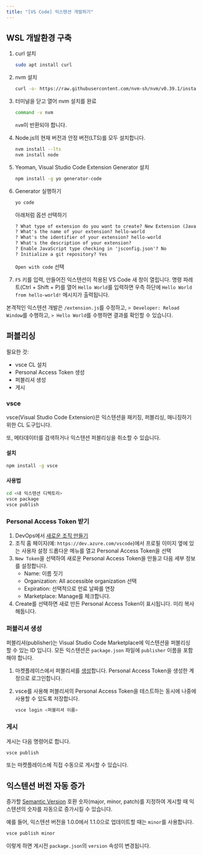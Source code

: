 ```yaml
---
title: "[VS Code] 익스텐션 개발하기"
---
```


## WSL 개발환경 구축

1. curl 설치

    ```bash
    sudo apt install curl
    ```

2. nvm 설치

    ```bash
    curl -o- https://raw.githubusercontent.com/nvm-sh/nvm/v0.39.1/install.sh | bash
    ```

3. 터미널을 닫고 열어 nvm 설치를 완료

    ```bash
    command -v nvm
    ```

    `nvm`이 반환되야 합니다.

4. Node.js의 현재 버전과 안정 버전(LTS)를 모두 설치합니다.

    ```bash
    nvm install --lts
    nvm install node
    ```

5. Yeoman, Visual Studio Code Extension Generator 설치

    ```bash
    npm install -g yo generator-code
    ```

6. Generator 실행하기

    ```bash
    yo code
    ```

    아래처럼 옵션 선택하기

    ```md
    ? What type of extension do you want to create? New Extension (JavaScript)
    ? What's the name of your extension? hello-world
    ? What's the identifier of your extension? hello-world
    ? What's the description of your extension?
    ? Enable JavaScript type checking in 'jsconfig.json'? No
    ? Initialize a git repository? Yes
    ```

    `Open with code` 선택

7. `F5` 키를 입력, 만들어진 익스텐션이 적용된 VS Code 새 창이 열립니다. 명령 파레트(Ctrl + Shift + P)를 열어 `Hello World`를 입력하면 우측 하단에 `Hello World from hello-world!` 메시지가 출력됩니다.

본격적인 익스텐션 개발은 `/extension.js`를 수정하고, `> Developer: Reload Window`를 수행하고, `> Hello World`를 수행하면 결과를 확인할 수 있습니다.

## 퍼블리싱

필요한 것:

- vsce CL 설치
- Personal Access Token 생성
- 퍼블리셔 생성
- 게시

### vsce

vsce(Visual Studio Code Extension)은 익스텐션을 패키징, 퍼블리싱, 매니징하기 위한 CL 도구입니다.

또, 메타데이터를 검색하거나 익스텐션 퍼블리싱을 취소할 수 있습니다.

#### 설치

```bash
npm install -g vsce
```

#### 사용법

```bash
cd <내 익스텐션 디렉토리>
vsce package
vsce publish
```

### Personal Access Token 받기

1. DevOps에서 [새로운 조직 만들기](https://aex.dev.azure.com/go/signup?account=true&campaign=o~msft~vsts~orghome)
2. 조직 홈 페이지(예: `https://dev.azure.com/vscode`)에서 프로필 이미지 옆에 있는 사용자 설정 드롭다운 메뉴를 열고 Personal Access Token을 선택
3. `New Token`을 선택하여 새로운 Personal Access Token을 만들고 다음 세부 정보를 설정합니다.
    - Name: 이름 짓기
    - Organization: All accessible organization 선택
    - Expiration: 선택적으로 만료 날짜를 연장
    - Marketplace: Manage를 체크합니다.
4. Create를 선택하면 새로 만든 Personal Access Token이 표시됩니다. 미리 복사해둡니다.

### 퍼블리셔 생성

퍼블리셔(publisher)는 Visual Studio Code Marketplace에 익스텐션을 퍼블리싱 할 수 있는 ID 입니다. 모든 익스텐션은 `package.json` 파일에 `publisher` 이름을 포함해야 합니다.

1. 마켓플레이스에서 퍼블리셔를 [생성](https://marketplace.visualstudio.com/manage)합니다. Personal Access Token을 생성한 계정으로 로그인합니다.
2. vsce를 사용해 퍼블리셔의 Personal Access Token을 테스트하는 동시에 나중에 사용할 수 있도록 저장합니다.

    ```bash
    vsce login <퍼블리셔 이름>
    ```

### 게시

게시는 다음 명령어로 합니다.

```bash
vsce publish
```

또는 마켓플레이스에 직접 수동으로 게시할 수 있습니다.

## 익스텐션 버전 자동 증가

증가할 [Semantic Version](https://semver.org/) 호환 숫자(major, minor, patch)를 지정하여 게시할 때 익스텐션의 숫자를 자동으로 증가시킬 수 있습니다.

예를 들어, 익스텐션 버전을 1.0.0에서 1.1.0으로 업데이트할 때는 `minor`를 사용합니다.

```bash
vsce publish minor
```

이렇게 하면 게시전 `package.json`의 `version` 속성이 변경됩니다.

